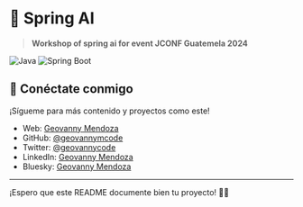 # 📌 Spring AI

> **Workshop of spring ai for event JCONF Guatemela 2024**

![Java](https://img.shields.io/badge/Java-21-orange?style=flat-square)
![Spring Boot](https://img.shields.io/badge/Spring%20Boot-3.4.1-brightgreen?style=flat-square)

## 🌟 Conéctate conmigo
¡Sígueme para más contenido y proyectos como este!

- Web: [Geovanny Mendoza](https://geovannycode.com/)
- GitHub: [@geovannymcode](https://github.com/geovannymcode)
- Twitter: [@geovannycode](https://x.com/geovannycode)
- LinkedIn: [Geovanny Mendoza](https://www.linkedin.com/in/geovannycode/)
- Bluesky: [Geovanny Mendoza](https://bsky.app/profile/geovannycode.bsky.social)

---

¡Espero que este README documente bien tu proyecto! 🚀🔥
